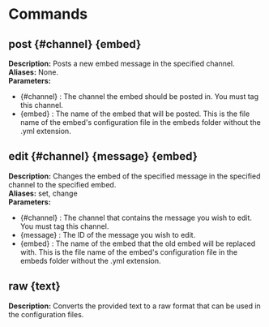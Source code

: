# Commands

## post {#channel} {embed}
**Description:** Posts a new embed message in the specified channel.<br>
**Aliases:** None.<br>
**Parameters:**
* {#channel} : The channel the embed should be posted in. You must tag this channel.
* {embed} : The name of the embed that will be posted. This is the file name of the embed's configuration file in the embeds folder without the .yml extension.

## edit {#channel} {message} {embed}
**Description:** Changes the embed of the specified message in the specified channel to the specified embed.<br>
**Aliases:** set, change<br>
**Parameters:**
* {#channel} : The channel that contains the message you wish to edit. You must tag this channel.
* {message} : The ID of the message you wish to edit.
* {embed} : The name of the embed that the old embed will be replaced with. This is the file name of the embed's configuration file in the embeds folder without the .yml extension.

## raw {text}
**Description:** Converts the provided text to a raw format that can be used in the configuration files.
